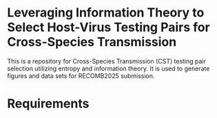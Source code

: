 # Leveraging Information Theory to Select Host-Virus Testing Pairs for Cross-Species Transmission

This is a repository for Cross-Species Transmission (CST) testing pair selection utilizing entropy and information theory. It is used to generate figures and data sets for RECOMB2025 submission.

# Requirements
